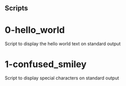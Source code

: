 ## Scripts

# 0-hello_world
Script to display the hello world text on standard output

# 1-confused_smiley
Script to display special characters on standard output


